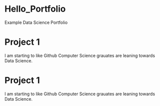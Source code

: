 # Hello_Portfolio
Example Data Science Portfolio

# Project 1 
I am starting to like Github
Computer Science grauates are leaning towards Data Science. 

# Project 1 
I am starting to like Github
Computer Science grauates are leaning towards Data Science. 

